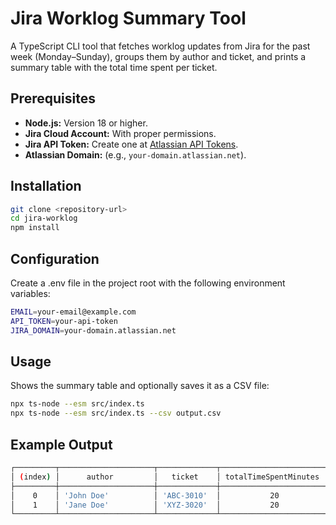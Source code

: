 # Jira Worklog Summary Tool

A TypeScript CLI tool that fetches worklog updates from Jira for the past week (Monday–Sunday), groups them by author and ticket, and prints a summary table with the total time spent per ticket.

## Prerequisites

- **Node.js:** Version 18 or higher.
- **Jira Cloud Account:** With proper permissions.
- **Jira API Token:** Create one at [Atlassian API Tokens](https://id.atlassian.com/manage/api-tokens).
- **Atlassian Domain:** (e.g., `your-domain.atlassian.net`).

## Installation

```bash
git clone <repository-url>
cd jira-worklog
npm install
```

## Configuration

Create a .env file in the project root with the following environment variables:

```bash
EMAIL=your-email@example.com
API_TOKEN=your-api-token
JIRA_DOMAIN=your-domain.atlassian.net
```

## Usage

Shows the summary table and optionally saves it as a CSV file:

```bash
npx ts-node --esm src/index.ts
npx ts-node --esm src/index.ts --csv output.csv
```

## Example Output

```bash
┌─────────┬─────────────────────┬─────────────┬───────────────────────────┐
│ (index) │      author         │   ticket    │ totalTimeSpentMinutes     │
├─────────┼─────────────────────┼─────────────┼───────────────────────────┤
│    0    │ 'John Doe'          │ 'ABC-3010'  │           20              │
│    1    │ 'Jane Doe'          │ 'XYZ-3020'  │           20              │
└─────────┴─────────────────────┴─────────────┴───────────────────────────┘
```
